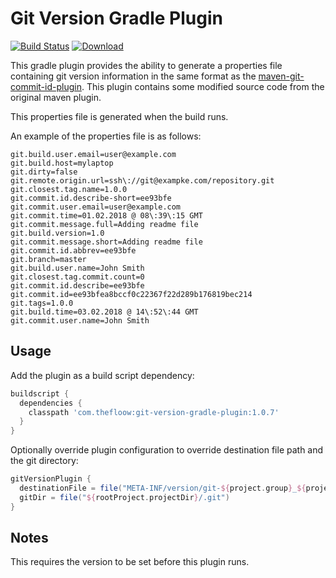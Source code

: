 # Git Version Gradle Plugin
[![Build Status](https://travis-ci.org/the-floow/Git-Version-Gradle-Plugin.svg?branch=master)](https://travis-ci.org/the-floow/Git-Version-Gradle-Plugin)
[ ![Download](https://api.bintray.com/packages/the-floow/gradle-plugins/com.thefloow%3Agit-version-gradle-plugin/images/download.svg) ](https://bintray.com/the-floow/gradle-plugins/com.thefloow%3Agit-version-gradle-plugin/_latestVersion)

This gradle plugin provides the ability to generate a properties file containing git version information in 
the same format as the [maven-git-commit-id-plugin](https://github.com/ktoso/maven-git-commit-id-plugin). This plugin contains some modified source code from the original maven plugin.

This properties file is generated when the build runs.

An example of the properties file is as follows:

    git.build.user.email=user@example.com
    git.build.host=mylaptop
    git.dirty=false
    git.remote.origin.url=ssh\://git@exampke.com/repository.git
    git.closest.tag.name=1.0.0
    git.commit.id.describe-short=ee93bfe
    git.commit.user.email=user@example.com
    git.commit.time=01.02.2018 @ 08\:39\:15 GMT
    git.commit.message.full=Adding readme file
    git.build.version=1.0
    git.commit.message.short=Adding readme file
    git.commit.id.abbrev=ee93bfe
    git.branch=master
    git.build.user.name=John Smith
    git.closest.tag.commit.count=0
    git.commit.id.describe=ee93bfe
    git.commit.id=ee93bfea8bccf0c22367f22d289b176819bec214
    git.tags=1.0.0
    git.build.time=03.02.2018 @ 14\:52\:44 GMT
    git.commit.user.name=John Smith

## Usage
Add the plugin as a build script dependency:
```groovy
buildscript {
  dependencies {
    classpath 'com.thefloow:git-version-gradle-plugin:1.0.7'
  }
}
```

Optionally override plugin configuration to override destination file path and the git directory:
```groovy
gitVersionPlugin {
  destinationFile = file("META-INF/version/git-${project.group}_${project.name}.properties")
  gitDir = file("${rootProject.projectDir}/.git")
}
```

## Notes
This requires the version to be set before this plugin runs.
